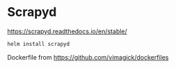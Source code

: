 # Scrapyd

https://scrapyd.readthedocs.io/en/stable/

```bash
helm install scrapyd
```

Dockerfile from <https://github.com/vimagick/dockerfiles>